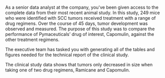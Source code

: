 As a senior data analyst at the company, you've been given access to the complete data from their most recent animal study. In this study, 
249 mice who were identified with SCC tumors received treatment with a range of drug regimens. Over the course of 45 days, tumor development was observed and measured. 
The purpose of this study was to compare the performance of Pymaceuticals’ drug of interest, Capomulin, against the other treatment regimens.

The executive team has tasked you with generating all of the tables and figures needed for the technical report of the clinical study.

The clinical study data shows that tumors only decreased in size when taking one of two drug regimens, Ramicane and Capomulin. 
